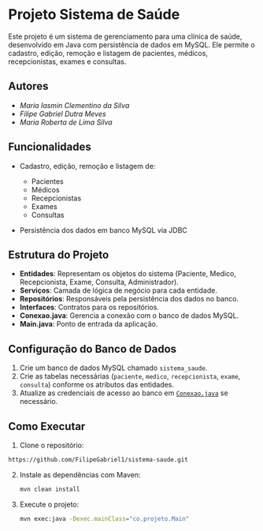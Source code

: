 # Projeto Sistema de Saúde

Este projeto é um sistema de gerenciamento para uma clínica de saúde, desenvolvido em Java com persistência de dados em MySQL. Ele permite o cadastro, edição, remoção e listagem de pacientes, médicos, recepcionistas, exames e consultas.

## Autores

- *Maria Iasmin Clementino da Silva*
- *Filipe Gabriel Dutra Meves*
- *Maria Roberta de Lima Silva*


## Funcionalidades

- Cadastro, edição, remoção e listagem de:
  - Pacientes
  - Médicos
  - Recepcionistas
  - Exames
  - Consultas

- Persistência dos dados em banco MySQL via JDBC

## Estrutura do Projeto

- **Entidades**: Representam os objetos do sistema (Paciente, Medico, Recepcionista, Exame, Consulta, Administrador).
- **Serviços**: Camada de lógica de negócio para cada entidade.
- **Repositórios**: Responsáveis pela persistência dos dados no banco.
- **Interfaces**: Contratos para os repositórios.
- **Conexao.java**: Gerencia a conexão com o banco de dados MySQL.
- **Main.java**: Ponto de entrada da aplicação.

## Configuração do Banco de Dados

1. Crie um banco de dados MySQL chamado `sistema_saude`.
2. Crie as tabelas necessárias (`paciente`, `medico`, `recepcionista`, `exame`, `consulta`) conforme os atributos das entidades.
3. Atualize as credenciais de acesso ao banco em [`Conexao.java`](src/main/java/co/projeto/Conexao.java) se necessário.

## Como Executar

1. Clone o repositório:
```bash
https://github.com/FilipeGabriel1/sistema-saude.git
```

2. Instale as dependências com Maven:
   ```sh
   mvn clean install
   ```
3. Execute o projeto:
   ```sh
   mvn exec:java -Dexec.mainClass="co.projeto.Main"
   ```

